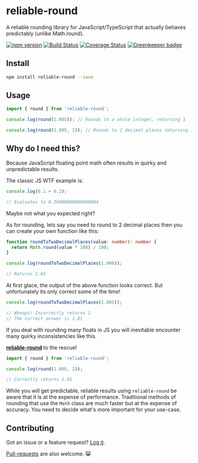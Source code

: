 # reliable-round
A reliable rounding library for JavaScript/TypeScript that actually behaves predictably (unlike Math.round).

[![npm version](https://badge.fury.io/js/reliable-round.svg)](https://badge.fury.io/js/reliable-round)
[![Build Status](https://travis-ci.org/codeandcats/reliable-round.svg?branch=master)](https://travis-ci.org/codeandcats/reliable-round)
[![Coverage Status](https://coveralls.io/repos/github/codeandcats/reliable-round/badge.svg?branch=master)](https://coveralls.io/github/codeandcats/reliable-round?branch=master) [![Greenkeeper badge](https://badges.greenkeeper.io/codeandcats/reliable-round.svg)](https://greenkeeper.io/)


## Install
```sh
npm install reliable-round --save
```

## Usage
```typescript
import { round } from 'reliable-round';

console.log(round(1.005)); // Rounds to a whole integer, returning 1

console.log(round(1.005, 2)); // Rounds to 2 decimal places returning 1.01
```

## Why do I need this?
Because JavaScript floating point math often results in quirky and unpredictable results.

The classic JS WTF example is:

```typescript
console.log(0.1 + 0.2);

// Evaluates to 0.30000000000000004
```

Maybe not what you expected right?

As for rounding, lets say you need to round to 2 decimal places then you can create your own function like this:

```typescript
function roundToTwoDecimalPlaces(value: number): number {
  return Math.round(value * 100) / 100;
}

console.log(roundToTwoDecimalPlaces(1.006));

// Returns 1.01
```

At first glace, the output of the above function looks correct. But unfortunately its only correct some of the time!

```typescript
console.log(roundToTwoDecimalPlaces(1.005));

// Whoops! Incorrectly returns 1
// The correct answer is 1.01
```

If you deal with rounding many floats in JS you will inevitable encounter many quirky inconsistencies like this.

[**reliable-round**](https://www.npmjs.com/package/reliable-round) to the rescue!

```typescript
import { round } from 'reliable-round';

console.log(round(1.005, 2));

// Correctly returns 1.01
```

While you will get predictable, reliable results using `reliable-round` be aware that it is at the expense of performance. Traditional methods of rounding that use the `Math` class are much faster but at the expense of accuracy. You need to decide what's more important for your use-case.

## Contributing
Got an issue or a feature request? [Log it](https://github.com/codeandcats/reliable-round/issues).

[Pull-requests](https://github.com/codeandcats/reliable-round/pulls) are also welcome. 😸
